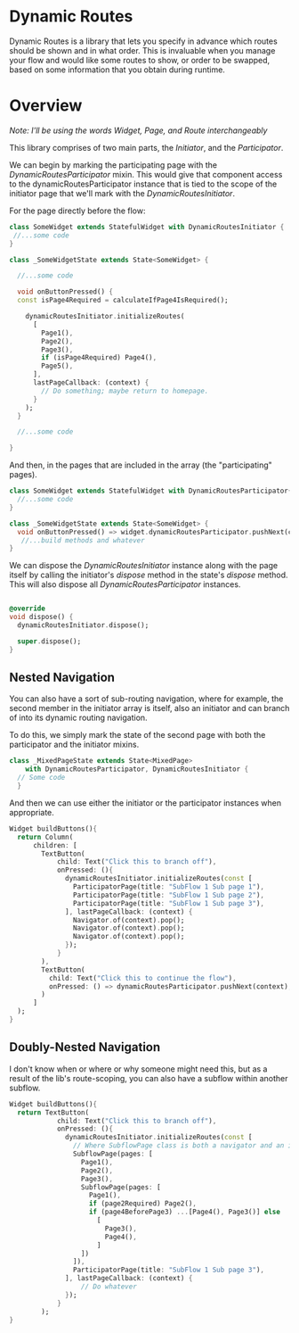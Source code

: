 # Dynamic Routes

Dynamic Routes is a library that lets you specify in advance which routes should be shown and in what order.
This is invaluable when you manage your flow and would like some routes to show, or order to be swapped, based
on some information that you obtain during runtime.

# Overview

_Note: I'll be using the words Widget, Page, and Route interchangeably_

This library comprises of two main parts, the _Initiator_, and the _Participator_.

We can begin by marking the participating page with the _DynamicRoutesParticipator_ mixin.
This would give that component access to the dynamicRoutesParticipator instance that is tied to the
scope of the initiator page that we'll mark with the _DynamicRoutesInitiator_.

For the page directly before the flow:

```dart
class SomeWidget extends StatefulWidget with DynamicRoutesInitiator {
 //...some code
}

class _SomeWidgetState extends State<SomeWidget> {

  //...some code

  void onButtonPressed() {
  const isPage4Required = calculateIfPage4IsRequired();

    dynamicRoutesInitiator.initializeRoutes(
      [
        Page1(),
        Page2(),
        Page3(),
        if (isPage4Required) Page4(),
        Page5(),
      ],
      lastPageCallback: (context) {
        // Do something; maybe return to homepage.
      }
    );
  }

  //...some code

}
```

And then, in the pages that are included in the array (the "participating" pages).

```dart
class SomeWidget extends StatefulWidget with DynamicRoutesParticipator{
  //...some code
}

class _SomeWidgetState extends State<SomeWidget> {
  void onButtonPressed() => widget.dynamicRoutesParticipator.pushNext(context);
   //...build methods and whatever
}
```

We can dispose the _DynamicRoutesInitiator_ instance along with the page itself by calling the
initiator's _dispose_ method in the state's _dispose_ method. This will also dispose all _DynamicRoutesParticipator_ instances.

```dart

@override
void dispose() {
  dynamicRoutesInitiator.dispose();

  super.dispose();
}

```

## Nested Navigation

You can also have a sort of sub-routing navigation, where for example, the second member in
the initiator array is itself, also an initiator and can branch of into its dynamic routing navigation.

To do this, we simply mark the state of the second page with both the participator and the initiator mixins.

```dart
class _MixedPageState extends State<MixedPage>
    with DynamicRoutesParticipator, DynamicRoutesInitiator {
  // Some code
  }
```

And then we can use either the initiator or the participator instances when appropriate.

```dart
Widget buildButtons(){
  return Column(
      children: [
        TextButton(
            child: Text("Click this to branch off"),
            onPressed: (){
              dynamicRoutesInitiator.initializeRoutes(const [
                ParticipatorPage(title: "SubFlow 1 Sub page 1"),
                ParticipatorPage(title: "SubFlow 1 Sub page 2"),
                ParticipatorPage(title: "SubFlow 1 Sub page 3"),
              ], lastPageCallback: (context) {
                Navigator.of(context).pop();
                Navigator.of(context).pop();
                Navigator.of(context).pop();
              });
            }
        ),
        TextButton(
          child: Text("Click this to continue the flow"),
          onPressed: () => dynamicRoutesParticipator.pushNext(context),
        )
      ]
  );
}
```

## Doubly-Nested Navigation

I don't know when or where or why someone might need this, but as a result of the lib's route-scoping, you can also have a subflow within another subflow.

```dart
Widget buildButtons(){
  return TextButton(
            child: Text("Click this to branch off"),
            onPressed: (){
              dynamicRoutesInitiator.initializeRoutes(const [
                // Where SubflowPage class is both a navigator and an initiator.
                SubflowPage(pages: [
                  Page1(),
                  Page2(),
                  Page3(),
                  SubflowPage(pages: [
                    Page1(),
                    if (page2Required) Page2(),
                    if (page4BeforePage3) ...[Page4(), Page3()] else
                      [
                        Page3(),
                        Page4(),
                      ]
                  ])
                ]),
                ParticipatorPage(title: "SubFlow 1 Sub page 3"),
              ], lastPageCallback: (context) {
                  // Do whatever
              });
            }
        );
}
```
